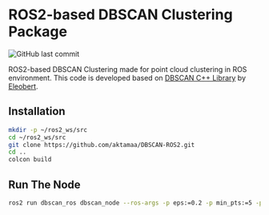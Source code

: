 # ROS2-based DBSCAN Clustering Package
![GitHub last commit](https://img.shields.io/github/last-commit/aktamaa/DBSCAN-ROS2)

ROS2-based DBSCAN Clustering made for point cloud clustering in ROS environment. This code is developed based on [DBSCAN C++ Library](https://github.com/Eleobert/dbscan.git) by [Eleobert](https://github.com/Eleobert).

## Installation
```bash
mkdir -p ~/ros2_ws/src
cd ~/ros2_ws/src
git clone https://github.com/aktamaa/DBSCAN-ROS2.git
cd ..
colcon build
```

## Run The Node
```bash
ros2 run dbscan_ros dbscan_node --ros-args -p eps:=0.2 -p min_pts:=5 -p std_threshold:=0.05 -p input_topic:=/ouster/points -p output_topic:=/clustered_points
```
